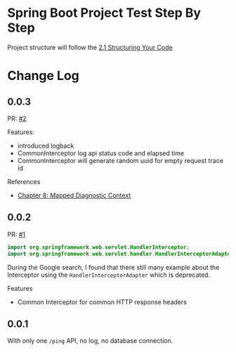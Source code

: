Spring Boot Project Test Step By Step
===

Project structure will follow the [2.1 Structuring Your Code][1]

# Change Log

0.0.3
---

PR: [#2](https://github.com/lycheng/spring-test/pull/2)

Features:

* introduced logback
* CommonInterceptor log api status code and elapsed time
* CommonInterceptor will generate random uuid for empty request trace id

References

* [Chapter 8: Mapped Diagnostic Context][2]

0.0.2
---

PR: [#1](https://github.com/lycheng/spring-test/pull/1)

```java
import org.springframework.web.servlet.HandlerInterceptor;
import org.springframework.web.servlet.handler.HandlerInterceptorAdapter; // Deprecated
```

During the Google search, I found that there still many example about the Interceptor using
the `HandlerInterceptorAdapter` which is deprecated.

Features

* Common Interceptor for common HTTP response headers

0.0.1
---

With only one `/ping` API, no log, no database connection.


[1]: https://docs.spring.io/spring-boot/docs/current/reference/html/using.html#using.structuring-your-code
[2]: https://logback.qos.ch/manual/mdc.html
